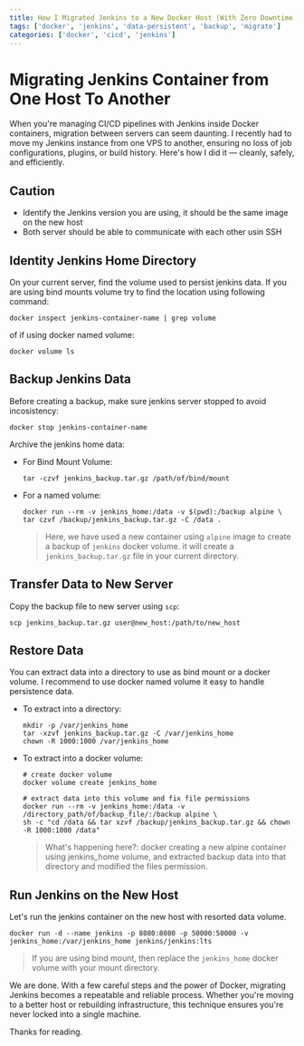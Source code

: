 ```yaml
---
title: How I Migrated Jenkins to a New Docker Host (With Zero Downtime)
tags: ['docker', 'jenkins', 'data-persistent', 'backup', 'migrate']
categories: ['docker', 'cicd', 'jenkins']
---
```


# Migrating Jenkins Container from One Host To Another

When you're managing CI/CD pipelines with Jenkins inside Docker containers, migration between servers can seem daunting. 
I recently had to move my Jenkins instance from one VPS to another, ensuring no loss of job configurations, plugins, or build history. 
Here's how I did it — cleanly, safely, and efficiently.

## Caution

- Identify the Jenkins version you are using, it should be the same image on the new host
- Both server should be able to communicate with each other usin SSH

## Identity Jenkins Home Directory

On your current server, find the volume used to persist jenkins data. If you are using bind mounts volume try to find the location using following command:

```shell
docker inspect jenkins-container-name | grep volume
```

of if using docker named volume:

```shell
docker volume ls
```

## Backup Jenkins Data

Before creating a backup, make sure jenkins server stopped to avoid incosistency:

```shell
docker stop jenkins-container-name
```

Archive the jenkins home data:

- For Bind Mount Volume:

  ```shell
  tar -czvf jenkins_backup.tar.gz /path/of/bind/mount
  ```

- For a named volume:

  ```shell
  docker run --rm -v jenkins_home:/data -v $(pwd):/backup alpine \
  tar czvf /backup/jenkins_backup.tar.gz -C /data .
  ```
  > Here, we have used a new container using `alpine` image to create a backup of `jenkins` docker volume. it will create a `jenkins_backup.tar.gz` file in your current directory.

## Transfer Data to New Server

Copy the backup file to new server using `scp`:

```shell
scp jenkins_backup.tar.gz user@new_host:/path/to/new_host
```

## Restore Data

You can extract data into a directory to use as bind mount or a docker volume. I recommend to use docker named volume it easy to handle persistence data. 

- To extract into a directory:

  ```shell
  mkdir -p /var/jenkins_home
  tar -xzvf jenkins_backup.tar.gz -C /var/jenkins_home
  chown -R 1000:1000 /var/jenkins_home
  ```

- To extract into a docker volume:

  ```shell
  # create docker volume
  docker volume create jenkins_home
  
  # extract data into this volume and fix file permissions
  docker run --rm -v jenkins_home:/data -v /directory_path/of/backup_file/:/backup alpine \
  sh -c "cd /data && tar xzvf /backup/jenkins_backup.tar.gz && chown -R 1000:1000 /data"
  ```

  > What's happening here?: docker creating a new alpine container using jenkins_home volume, and extracted backup data into that directory and modified the files permission.

## Run Jenkins on the New Host

Let's run the jenkins container on the new host with resorted data volume.

```shell
docker run -d --name jenkins -p 8080:8080 -p 50000:50000 -v jenkins_home:/var/jenkins_home jenkins/jenkins:lts
```

> If you are using bind mount, then replace the `jenkins_home` docker volume with your mount directory.

We are done. With a few careful steps and the power of Docker, migrating Jenkins becomes a repeatable and reliable process. 
Whether you're moving to a better host or rebuilding infrastructure, this technique ensures you're never locked into a single machine.

Thanks for reading.
